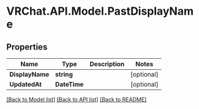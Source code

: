 # VRChat.API.Model.PastDisplayName

## Properties

Name | Type | Description | Notes
------------ | ------------- | ------------- | -------------
**DisplayName** | **string** |  | [optional] 
**UpdatedAt** | **DateTime** |  | [optional] 

[[Back to Model list]](../README.md#documentation-for-models) [[Back to API list]](../README.md#documentation-for-api-endpoints) [[Back to README]](../README.md)

